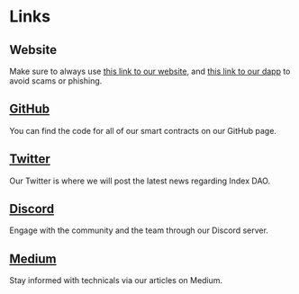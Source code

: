 # Links

## Website

Make sure to always use [this link to our website](https://indexdao.finance), and [this link to our dapp](https://app.indexdao.finance) to avoid scams or phishing.

## [GitHub](https://github.com/indexdao)

You can find the code for all of our smart contracts on our GitHub page.

## [Twitter](https://twitter.com/index_dao)

Our Twitter is where we will post the latest news regarding Index DAO.

## [Discord](https://discord.gg/indexdao)

Engage with the community and the team through our Discord server.

## [Medium](https://indexdao.medium.com)

Stay informed with technicals via our articles on Medium.

